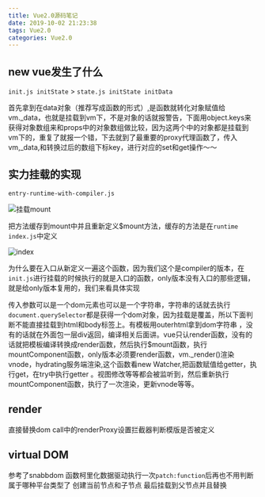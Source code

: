 ```yaml
---
title: Vue2.0源码笔记
date: 2019-10-02 21:23:38
tags: Vue2.0
categories: Vue2.0
---
```


## new vue发生了什么

`init.js initState` > `state.js initState initData`

首先拿到在data对象（推荐写成函数的形式）,是函数就转化对象赋值给vm._data，也就是挂载到vm下，不是对象的话就报警告，下面用object.keys来获得对象数组来和props中的对象数组做比较，因为这两个中的对象都是挂载到vm下的，重复了就报一个错，下去就到了最重要的proxy代理函数了，传入vm,_data,和转换过后的数组下标key，进行对应的set和get操作～～

## 实力挂载的实现

`entry-runtime-with-compiler.js`

![挂载mount](http://blog.panxiandiao.com//20191007160521.png)

把方法缓存到mount中并且重新定义$mount方法，缓存的方法是在`runtime index.js`中定义

![index](http://blog.panxiandiao.com//20191007160852.png)

为什么要在入口从新定义一遍这个函数，因为我们这个是compiler的版本，在`init.js`进行挂载的时候执行的就是入口的函数，only版本没有入口的那些逻辑，就是给only版本复用的，我们来看具体实现

传入参数可以是一个dom元素也可以是一个字符串，字符串的话就去执行`document.querySelector`都是获得一个dom对象，因为挂载是覆盖，所以下面判断不能直接挂载到html和body标签上。有模板用outerhtml拿到dom字符串 ，没有的话就在外面包一层div返回，编译相关后面讲。vue只认render函数，没有的话就把模板编译转换成render函数，然后执行$mount函数，执行mountComponent函数，only版本必须要render函数，vm._render()渲染vnode，hydrating服务端渲染,这个函数看new Watcher,把函数赋值给getter，执行get，在try中执行getter 。视图修改等等都会被监听到，然后重新执行mountComponent函数，执行了一次渲染，更新vnode等等。

## render

直接替换dom call中的renderProxy设置拦截器判断模版是否被定义

## virtual DOM

参考了snabbdom 函数柯里化数据驱动执行一次`patch:function`后再也不用判断属于哪种平台类型了 创建当前节点和子节点 最后挂载到父节点并且替换